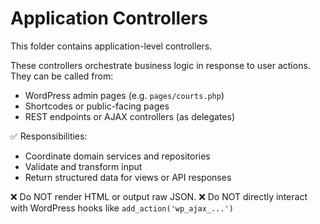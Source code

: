 # Application Controllers

This folder contains application-level controllers.

These controllers orchestrate business logic in response to user actions. They can be called from:

- WordPress admin pages (e.g. `pages/courts.php`)
- Shortcodes or public-facing pages
- REST endpoints or AJAX controllers (as delegates)

✅ Responsibilities:
- Coordinate domain services and repositories
- Validate and transform input
- Return structured data for views or API responses

❌ Do NOT render HTML or output raw JSON.
❌ Do NOT directly interact with WordPress hooks like `add_action('wp_ajax_...')`
